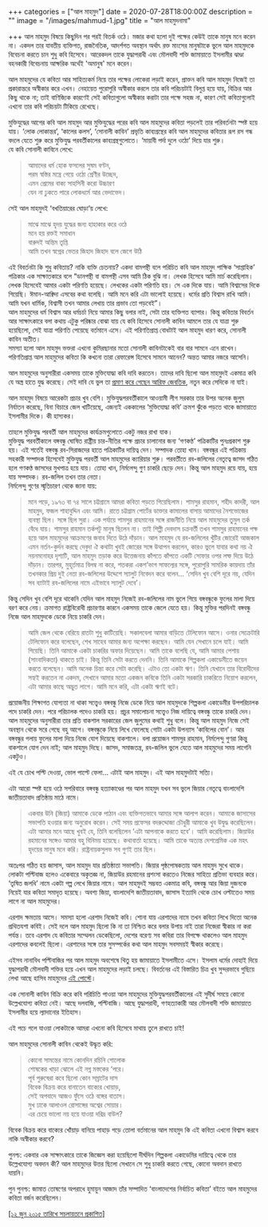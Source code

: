 +++
categories = ["আল মাহমুদ"]
date = 2020-07-28T18:00:00Z
description = ""
image = "/images/mahmud-1.jpg"
title = "আল মাহমুদনামা"

+++
আল মাহমুদ বিষয়ে কিছুদিন পর পরই বিতর্ক ওঠে। মজার কথা হলো দুই পক্ষের কেউই তাকে মানুষ মনে করেন না। একদল তার যাবতীয় ব্যক্তিগত, রাজনৈতিক, আদর্শগত অবস্থান অর্থাৎ রক্ত মাংসের মানুষটাকে ভুলে আল মাহমুদকে বিবেচনা করতে চান শুধু কবি হিসেবে। আরেকদল তাকে যুদ্ধাপরাধী এবং মৌলবাদী শক্তি জামায়াতে ইসলামীর ঝাণ্ডা বহনকারী বিবেচনায় আক্ষরিক অর্থেই 'অমানুষ' মনে করেন।

আল মাহমুদের যে কবিতা আর সাহিত্যকর্ম নিয়ে তার পক্ষের লোকেরা লড়াই করেন, প্রাক্তন কবি আল মাহমুদ নিজেই তা প্রকারান্তরে অস্বীকার করে এখন। নেহায়েত পুরোপুরি অস্বীকার করলে তার কবি পরিচয়টাই বিলুপ্ত হয়ে যায়, বিক্রির আর কিছু থাকে না; তাই বাণিজ্যিক কারণেই সেই কবিতাগুলো অস্বীকার করাটা তার পক্ষে সহজ না, কারণ সেই কবিতাগুলোই এখনো তার কবি পরিচয়টা টিকিয়ে রেখেছে।

মুক্তিযুদ্ধের আগের কবি আল মাহমুদ আর মুক্তিযুদ্ধের পরের কবি আল মাহমুদের কবিতা পড়লেই তার পরিবর্তনটা স্পষ্ট হয়ে যায়। ‘লোক লোকান্তর’, ‘কালের কলস’, ‘সোনালী কাবিন’ প্রভৃতি কাব্যগ্রন্থের কবি আল মাহমুদের কবিতার রূপ রস গন্ধ বদলে যেতে শুরু করে মুক্তিযুদ্ধ পরবর্তীকালের কাব্যগ্রন্থগুলোতে। ‘মায়াবী পর্দা দুলে ওঠো’ দিয়ে যার শুরু।  
যে কবি সোনালী কাবিনে লেখে:

> আমাদের ধর্ম হোক ফসলের সুষম বণ্টন,  
> পরম স্বস্তির মন্ত্রে গেয়ে ওঠো শ্রেণীর উচ্ছেদ,  
> এমন প্রেমের বাক্য সাহসিনী করো উচ্চারণ  
> যেন না ঢুকতে পারে লোকধর্মে আর ভেদাভেদ।

সেই আল মাহমুদই ‘বখতিয়ারের ঘোড়া’য় লেখে:

> মাঝে মাঝে হৃদয় যুদ্ধের জন্য হাহাকার করে ওঠে  
> মনে হয় রক্তই সমাধান  
> বারুদই অন্তিম তৃপ্তি  
> আমি তখন স্বপ্নের ভেতর জিহাদ জিহাদ বলে জেগে উঠি

এই বিবর্তনটা কি শুধু কবিতায়? নাকি ব্যক্তি চেতনায়? একদা বামপন্থী বলে পরিচিত কবি আল মাহমুদ পাক্ষিক ‘সাপ্তাহিক’ পত্রিকার এক সাক্ষাতকারে বলে “ডানপন্থী বা বামপন্থী এসব আমি ঠিক বুঝি না। লেখক হিসেবে আমি মার্চ করেছিলাম। লেখক হিসেবেই আমার একটা পরিণতি হয়েছে। লেখকের একটা পরিণতি হয়। সে এক দিকে যায়। আমি বিশ্বাসের দিকে গিয়েছি। ঈমান-আক্বিদা এসবের কথা বলেছি। আমি মনে করি এটা ভালোই হয়েছে। ধর্মের প্রতি বিশ্বাস রাখি আমি। আমি যখন ধার্মিক, বিশ্বাসী তখন আমার লেখায় তার প্রভাব তো পড়বেই”।  
আল মাহমুদের ধর্ম বিশ্বাস আর ধর্মচর্চা নিয়ে আমার কিছু বলার নাই, সেটা তার ব্যক্তিগত ব্যাপার। কিন্তু কবিতার বিবর্তন আর সাক্ষাৎকারে বলা কথায় এটুকু পরিষ্কার বোঝা যায় যে কবি হিসেবে সোনালী কাবিন আমলে তার যে যাত্রা শুরু হয়েছিলো, সেই যাত্রা পরিণতি পেয়েছে বর্তমানে এসে। এই পরিণতিপ্রাপ্ত বোধটাই আল মাহমুদ ধারণ করে, সোনালী কাবিন অতীত।  
সমস্যা হলো আল মাহমুদ ভক্তরা এখনো কুমিরছানার মতো সোনালী কাবিনটাকেই বার বার সামনে এনে রাখেন। পরিণতিপ্রাপ্ত আল মাহমুদের কবিতা কি কখনো তারা রেফারেন্স হিসেবে সামনে আনেন? অন্তত আমার নজরে আসেনি।

আল মাহমুদের অনুসারীরা একসময় তাকে মুক্তিযোদ্ধা কবি দাবি করতেন। তাদের দাবি ছিলো আল মাহমুদই একমাত্র কবি যে অস্ত্র হাতে যুদ্ধ করেছে। সেই দাবি যে ভুল তা [প্রমাণ করে গেছেন আরিফ জেবতিক](http://www.sachalayatan.com/arifjebtik/17812), নতুন করে সেদিকে না যাই।

আল মাহমুদ বিষয়ে আরেকটা প্রচার খুব বেশি। মুক্তিযুদ্ধপরবর্তীকালে আওয়ামী লীগ সরকার তার উপর অনেক জুলুম নির্যাতন করেছে, বিনা বিচারে জেল খাটিয়েছে, এজন্যই এককালের ‘মুক্তিযোদ্ধা কবি’ ক্রমশ ঝুঁকে পড়তে থাকে জামায়াতে ইসলামীর দিকে। কী হাস্যকর।

তাহলে মুক্তিযুদ্ধ পরবর্তী আল মাহমুদের কার্যক্রমগুলোতে একটু নজর রাখা যাক।  
মুক্তিযুদ্ধ পরবর্তীকালে বঙ্গবন্ধু ঘোষিত রাষ্ট্রীয় চার-নীতির পক্ষে প্রচার চালানোর জন্য ‘গণকণ্ঠ’ পত্রিকাটির পুনঃপ্রকাশ শুরু হয়। এই শর্তেই বঙ্গবন্ধু রব-সিরাজদের হাতে পত্রিকাটির দায়িত্ব দেন। সম্পাদক তোহা খান। বঙ্গবন্ধুর এই পত্রিকায় সহকারী সম্পাদক হিসেবেই মুক্তিযুদ্ধ পরবর্তী আল মাহমুদের ক্যারিয়ার শুরু। পরবর্তীতে রব-জলিলের নেতৃত্বে জাসদ গঠিত হলে গণকণ্ঠ জাসদের মুখপাত্র হয়ে যায়। তোহা খান, নির্মলেন্দু গুণ চাকরি ছেড়ে দেন। কিন্তু আল মাহমুদ রয়ে যায়, হয়ে যায় সম্পাদক। রব-জলিল তখন তার নেতা।  
নির্মলেন্দু গুণের স্মৃতিচারণ থেকে জানা যায়:

> মনে পড়ে, ১৯৭৩ বা ৭৪ সালে চট্টগ্রামে আমরা কবিতা পড়তে গিয়েছিলাম। শামসুর রাহমান, শহীদ কাদরী, আল মাহমুদ, ফজল শাহাবুদ্দিন এবং আমি। রাতে চট্টগ্রাম পোর্টের ডাক্তার কামালের বাসায় আমাদের নৈশভোজের ব্যবস্থা ছিল। সঙ্গে ছিল সুরা। এক পর্যায়ে শামসুর রাহমানের সঙ্গে রাজনীতি নিয়ে আল মাহমুদের তুমুল তর্ক বেঁধে যায়। শামসুর রাহমান তর্কপটু মানুষ ছিলেন না। তাই শিল্পী দেবদাস চক্রবর্তী তখন শামসুর রাহমানের পক্ষ হয়ে আল মাহমুদের আক্রমণের জবাব দিতে উঠে দাঁড়ান। আল মাহমুদ যে রব-জলিলের খুঁটির জোরেই আজকাল এমন নর্তন-কুর্দন করছে দেবুদা ঐ কথাটা খুবই জোরের সঙ্গে উত্থাপন করলেন, কারও ভুলে যাবার কথা নয় ঐ নয়নমনোহর দৃশ্যটি, আল মাহমুদ তড়াক করে উত্তেজনায় কাঁপতে কাঁপতে একটি সোফার ওপর লম্ফ দিয়ে উঠে দাঁড়ান। তারপর, মুহূর্তমাত্র বিলম্ব না করে, শতকরা একশ’ভাগ সাফল্যের সঙ্গে, পুরোপুরি সামরিক কায়দায় তাঁর তখনকার প্রিয় দুই নেতা রব-জলিলের উদ্দেশে স্যালুট নিবেদন করে বলেন... ‘সেদিন খুব বেশি দূরে নয়, যেদিন সব ব্যাটাই রব-জলিলের নামে এইভাবে স্যালুট দেবে’।

কিন্তু সেদিন খুব বেশি দূরে থাকেনি যেদিন আল মাহমুদ নিজেই রব-জলিলের নাম ভুলে গিয়ে বঙ্গবন্ধুকে ফুলের মালা দিয়ে বরণ করে নেয়। ক্রমাগত রাষ্ট্রবিরোধী প্রচারণার কারনে একসময় তাকে জেলে যেতে হয়। কিন্তু মুক্তির পরদিনই বঙ্গবন্ধু নিজে আল মাহমুদকে ডেকে নিয়ে চাকরি দেন।

> আমি জেল থেকে বেরিয়ে রাতটা শুধু কাটিয়েছি। সকালবেলা আমার বাড়িতে টেলিফোন আসে। ওনার সেক্রেটারি টেলিফোন করে বলেছেন, শেখ সাহেব আমার জন্য অপেক্ষা করছেন। আমি যেন সেখানে চলে যাই। আমি গিয়েছি। তিনি আমাকে একটা চাকরির অফার দিয়েছেন। আমি তাকে বলেছি যে, আমি আমার পেশায় (সাংবাদিকতা) থাকতে চাই। কিন্তু তিনি সেটা করতে দেননি। তিনি আমাকে শিল্পকলা একাডেমীতে জয়েন করতে বলেছেন। আমি অনেক চিন্তা করে সেটা করেছি। এটাও তো একটা ঋণ। তিনি যেখানে তার বিরোধীদের সহ্যই করতেন না একদম, সেখানে আমার মতো একজন কবিকে তিনি একটা সরকারি চাকরিতে নিয়োগ করলেন, এটা আমার কাছে অদ্ভুত লাগে। আমি মনে করি, এটা একটা ঋণই বটে।

প্রয়োজনীয় শিক্ষাগত যোগ্যতা না থাকা সত্ত্বেও বঙ্গবন্ধু নিজে ডেকে নিয়ে আল মাহমুদকে শিল্পকলা একাডেমীর উপপরিচালক পদে চাকরি দেন। পরে পরিচালক পদেও চাকরি হয়। প্রচুর সমালোচনা সত্ত্বেও নিজ দায়িত্বে বঙ্গবন্ধু তাকে চাকরি দেন। আল মাহমুদের অনুসারীরা তার প্রতি বাকশাল সরকারের জেল জুলুমের কথাই শুধু বলে। কিন্তু আল মাহমুদ নিজে সেই অবস্থান থেকে সরে গেছে বহু আগে। বঙ্গবন্ধুকে নিয়ে লিখে ফেলেছে গোটা একটা উপন্যাস ‘কাবিলের বোন’। আর বঙ্গবন্ধুর গলায় ফুলের মালা দিয়ে নিজে যোগ দিয়েছে বাকশালে। বলা প্রয়োজন শামসুর রাহমান, নির্মলেন্দু গুণরা কিন্তু বাকশালে যোগ দেন নাই; আল মাহমুদ দিছে। জাসদ, সমাজতন্ত্র, রব-জলিল ভুলে যেতে আল মাহমুদের সময় লাগেনি একটুও।

এই যে চোখ পল্টি দেওয়া, ভোল পাল্টে ফেলা... এটাই আল মাহমুদ। এই আল মাহমুদটাই সত্যি।

এটা আরো স্পষ্ট হয়ে ওঠে সপরিবারে বঙ্গবন্ধু হত্যাকাণ্ডের পর আল মাহমুদ যখন সব ভুলে জিয়ার নেতৃত্বে বাংলাদেশি জাতীয়তাবাদ প্রতিষ্ঠায় মাঠে নামে।

> একবার উনি (জিয়া) আমাকে ডেকে পাঠান এবং ব্যক্তিগতভাবে আমার সঙ্গে আলাপ করেন। আমাকে জাসাসের সভাপতি হওয়ার জন্য অনুরোধ করেন। সেই সময় প্রফেসর বদরুদ্দোজা চৌধুরী আমাকে খুব উদ্বুদ্ধ করেছিলেন। এটা আমার মনে আছে খুবই যে, তিনি বলেছিলেন ‘এটা আপনাকে করতে হবে’। আমি করেছিলাম। জিয়াউর রহমানের সঙ্গেও আমার বহু বিনিময় হয়েছে। কথাবার্তা হয়েছে। আমি তাকে অত্যন্ত দেশপ্রেমিক এক মহৎ হৃদয়ের মানুষ মনে করি। রাষ্ট্রনায়কসুলভ সব গুণই তার ছিল।

অতঃপর গঠিত হয় জাসাস, আল মাহমুদ যার প্রতিষ্ঠাতা সভাপতি। জিয়ার পৃষ্ঠপোষকতায় আল মাহমুদ সুখে থাকে। লোকটা পল্টিবাজ হলেও একেবারে অকৃতজ্ঞ না, জিয়াউর রহমানের প্রশংসা করতেও নিজের সাহিত্য প্রতিভা ব্যবহার করে। ‘তৃষিত জলধি’ নামে একটা গল্প লেখে জিয়ার নামে। আল মাহমুদই সম্ভবত একমাত্র কবি, বঙ্গবন্ধু আর জিয়া দুজনকে নিয়েই যার কবিতা সমাদৃত হয়েছে। অবশ্য জিয়া, বাংলাদেশি জাতীয়তাবাদ, জাসাস ইত্যাদি থেকে চোখ ওল্টাতেও সময় লাগে না আল মাহমুদের।

এরশাদ ক্ষমতায় আসে। সমস্যা হলো এরশাদ নিজেই কবি। শোনা যায় এরশাদের নামে তখন কবিতা লিখে দিতো অনেক প্রথিতযশা কবিই। সেই দলে আল মাহমুদ ছিলো কি না তা নিশ্চিত করে বলার উপায় নাই তারা নিজেরা স্বীকার না করা পর্যন্ত। তবে এরশাদ যে কবিতার সম্মেলন ডেকেছিলো, দেশের বরেণ্য সব কবিরা তার বিপক্ষে থাকলেও আল মাহমুদ এরশাদের কবলেই ছিলো। এরশাদের সঙ্গে তার সুসম্পর্কের কথা আল মাহমুদ সবসময়ই স্বীকার করেছে।

এইসব নানাবিধ পল্টিবাজির পর আল মাহমুদ অবশেষে থিতু হয় জামায়াতে ইসলামীতে এসে। ইসলাম ধর্মের দোহাই দিয়ে যুদ্ধাপরাধী মৌলবাদী শক্তির হয়ে এখন আল মাহমুদের লড়াই চলছে। বিবর্তনের এই বিস্তারিত চিত্র খুব সুন্দরভাবে গুছিয়ে লেখা আছে হাসিব মাহমুদের [এই পোস্টে](http://www.nirpata.com/post/43260568255)।

এক সোনালী কাবিন বিক্রি করে কবি পরিচিতি পাওয়া আল মাহমুদের মুক্তিযুদ্ধপরবর্তীকালের এই সুদীর্ঘ সময়ে কোনো উল্লেখযোগ্য কবিতা নেই। আছে দলবাজি, পল্টিবাজি। আছে যুদ্ধাপরাধী, গণহত্যাকারী আর মৌলবাদী শক্তি জামায়াতে ইসলামীর হয়ে ল্যাদানোর ইতিহাস।

এই পচে গলে যাওয়া লোকটাকে আমরা এখনো কবি হিসেবে মাথায় তুলে রাখতে চাই!

আল মাহমুদের সোনালী কাবিন থেকেই উদ্ধৃত করি:

> কোনো সামন্তের নামে কোনদিন রচিনি শোলোক  
> শোষকের খাড়া ঝোলে এই নগ্ন মস্তকের ‘পরে।  
> পূর্ব পুরুষেরা কবে ছিলো কোন সম্রাটের দাস  
> বিবেক বিক্রয় করে বানাতেন বাক্যের খোয়াড়,  
> সেই অপবাদে আজও ফুঁসে ওঠে বঙ্গের বাতাস।  
> মুখ ঢাকে আলাওল রোসাঙ্গের অশ্বের সোয়ার।  
> এর চেয়ে ভালো নয় হয়ে যাওয়া দরিদ্র বাউল?

বিবেক বিক্রয় করে বাক্যের খোঁয়াড় বানিয়ে পাহাড় গড়ে তোলা বর্তমানের আল মাহমুদ কি এই কবিতা এখনো বিশ্বাস করবে নাকি অস্বীকার করবে?

পুনশ্চ: একবার এক সাক্ষাৎকারে তাকে জিজ্ঞেস করা হয়েছিলো দীর্ঘদিন শিল্পকলা একাডেমির দায়িত্বে থেকে তার উল্লেখযোগ্য অবদান কী? আল মাহমুদের উত্তর ছিলো সেখানে সে শুধু চাকরি করতে গেছে, কোনো অবদান রাখতে যায়নি।

পুন পুনশ্চ: জামাত তোষণের অপরাধে হুমায়ুন আজাদ তাঁর সম্পাদিত ‘বাংলাদেশের নির্বাচিত কবিতা’ বইতে আল মাহমুদের কবিতা বর্জন করেছিলেন।

[\[১২ জুন ২০১৫ তারিখে সচলায়তনে প্রকাশিত\]](http://www.sachalayatan.com/nazrul_islam/54591)